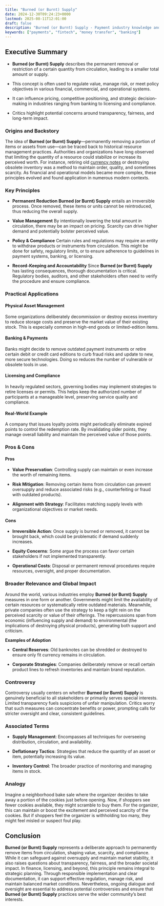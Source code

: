 ```yaml
---
title: "Burned (or Burnt) Supply"
date: 2024-12-30T09:24:23+0000
lastmod: 2025-08-11T12:01:00
draft: false
description: "Burned (or Burnt) Supply - Payment industry knowledge and insights"
keywords: ["payments", "fintech", "money transfer", "banking"]
---
```


## Executive Summary

- **Burned (or Burnt) Supply** describes the permanent removal or restriction of a certain quantity from circulation, leading to a smaller total amount or supply.

- This concept is often used to regulate value, manage risk, or meet policy objectives in various financial, commercial, and operational systems.

- It can influence pricing, competitive positioning, and strategic decision-making in industries ranging from banking to licensing and compliance.

- Critics highlight potential concerns around transparency, fairness, and long-term impact.

### Origins and Backstory

The idea of **Burned (or Burnt) Supply**—permanently removing a portion of items or assets from use—can be traced back to historical resource management practices. Authorities and organizations have long observed that limiting the quantity of a resource could stabilize or increase its perceived worth. For instance, retiring old [currency notes](https://faisalkhanllc.xyz/resources/payments-wiki/b/banknotes/) or destroying obsolete inventory was a method to maintain order, quality, and sometimes scarcity. As financial and operational models became more complex, these principles evolved and found application in numerous modern contexts.

### Key Principles

- **Permanent Reduction** **Burned (or Burnt) Supply** entails an irreversible process. Once removed, these items or units cannot be reintroduced, thus reducing the overall supply.

- **Value Management** By intentionally lowering the total amount in circulation, there may be an impact on pricing. Scarcity can drive higher demand and potentially bolster perceived value.

- **Policy & Compliance** Certain rules and regulations may require an entity to withdraw products or instruments from circulation. This might be done for safety, regulatory limits, or to ensure adherence to guidelines in payment systems, banking, or licensing.

- **Record-Keeping and Accountability** Since **Burned (or Burnt) Supply** has lasting consequences, thorough documentation is critical. Regulatory bodies, auditors, and other stakeholders often need to verify the procedure and ensure compliance.

### Practical Applications

#### Physical Asset Management

Some organizations deliberately decommission or destroy excess inventory to reduce storage costs and preserve the market value of their existing stock. This is especially common in high-end goods or limited-edition items.

#### Banking & Payments

Banks might decide to remove outdated payment instruments or retire certain debit or credit card editions to curb fraud risks and update to new, more secure technologies. Doing so reduces the number of vulnerable or obsolete tools in use.

#### Licensing and Compliance

In heavily regulated sectors, governing bodies may implement strategies to retire licenses or permits. This helps keep the authorized number of participants at a manageable level, preserving service quality and compliance.

#### Real-World Example

A company that issues loyalty points might periodically eliminate expired points to control the redemption rate. By invalidating older points, they manage overall liability and maintain the perceived value of those points.

### Pros & Cons

#### Pros

- **Value Preservation**: Controlling supply can maintain or even increase the worth of remaining items.

- **Risk Mitigation**: Removing certain items from circulation can prevent oversupply and reduce associated risks (e.g., counterfeiting or fraud with outdated products).

- **Alignment with Strategy**: Facilitates matching supply levels with organizational objectives or market needs.

#### Cons

- **Irreversible Action**: Once supply is burned or removed, it cannot be brought back, which could be problematic if demand suddenly increases.

- **Equity Concerns**: Some argue the process can favor certain stakeholders if not implemented transparently.

- **Operational Costs**: Disposal or permanent removal procedures require resources, oversight, and proper documentation.

### Broader Relevance and Global Impact

Around the world, various industries employ **Burned (or Burnt) Supply** measures in one form or another. Governments might limit the availability of certain resources or systematically retire outdated materials. Meanwhile, private companies often use the strategy to keep a tight rein on the perceived scarcity or value of their offerings. The repercussions span from economic (influencing supply and demand) to environmental (the implications of destroying physical products), generating both support and criticism.

**Examples of Adoption**

- **Central Reserves**: Old banknotes can be shredded or destroyed to ensure only fit currency remains in circulation.

- **Corporate Strategies**: Companies deliberately remove or recall certain product lines to refresh inventories and maintain brand reputation.

### Controversy

Controversy usually centers on whether **Burned (or Burnt) Supply** is genuinely beneficial to all stakeholders or primarily serves special interests. Limited transparency fuels suspicions of unfair manipulation. Critics worry that such measures can concentrate benefits or power, prompting calls for stricter oversight and clear, consistent guidelines.

### Associated Terms

- **Supply Management**: Encompasses all techniques for overseeing distribution, circulation, and availability.

- **Deflationary Tactics**: Strategies that reduce the quantity of an asset or item, potentially increasing its value.

- **Inventory Control**: The broader practice of monitoring and managing items in stock.

### Analogy

Imagine a neighborhood bake sale where the organizer decides to take away a portion of the cookies just before opening. Now, if shoppers see fewer cookies available, they might scramble to buy them. For the organizer, this can maintain or boost the excitement and perceived scarcity of the cookies. But if shoppers feel the organizer is withholding too many, they might feel misled or suspect foul play.

## Conclusion

**Burned (or Burnt) Supply** represents a deliberate approach to permanently remove items from circulation, shaping value, scarcity, and compliance. While it can safeguard against oversupply and maintain market stability, it also raises questions about transparency, fairness, and the broader societal impact. In finance, licensing, and beyond, this principle remains integral to strategic planning. Through responsible implementation and clear documentation, it can support effective regulation, manage risk, and maintain balanced market conditions. Nevertheless, ongoing dialogue and oversight are essential to address potential controversies and ensure that **Burned (or Burnt) Supply** practices serve the wider community’s best interests.